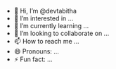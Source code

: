 - 👋 Hi, I’m @devtabitha
- 👀 I’m interested in ...
- 🌱 I’m currently learning ...
- 💞️ I’m looking to collaborate on ...
- 📫 How to reach me ...
- 😄 Pronouns: ...
- ⚡ Fun fact: ...

<!---
devtabitha/devtabitha is a ✨ special ✨ repository because its `README.md` (this file) appears on your GitHub profile.
You can click the Preview link to take a look at your changes.
--->
